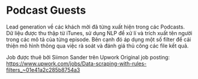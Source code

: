 # Podcast Guests

Lead generation về các khách mời đã từng xuất hiện trong các Podcasts. Dữ liệu được thu thập từ iTunes, sử dụng NLP để xử lí và trích xuất tên người trong các mô tả của từng episode. Bên cạnh đó áp dụng một số filter để cải thiện mô hình thông qua việc rà soát và đánh giá thủ công các file kết quả.

Job được thuê bởi Siimon Sander trên Upwork
Original job posting: https://www.upwork.com/jobs/Data-scraping-with-rules-filters_~01e41a2c285b8754a3
